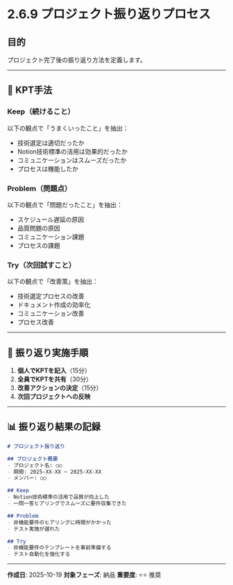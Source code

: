 # 2.6.9 プロジェクト振り返りプロセス

## 目的

プロジェクト完了後の振り返り方法を定義します。

---

## 🔄 KPT手法

### Keep（続けること）

以下の観点で「うまくいったこと」を抽出：
- 技術選定は適切だったか
- Notion技術標準の活用は効果的だったか
- コミュニケーションはスムーズだったか
- プロセスは機能したか

### Problem（問題点）

以下の観点で「問題だったこと」を抽出：
- スケジュール遅延の原因
- 品質問題の原因
- コミュニケーション課題
- プロセスの課題

### Try（次回試すこと）

以下の観点で「改善策」を抽出：
- 技術選定プロセスの改善
- ドキュメント作成の効率化
- コミュニケーション改善
- プロセス改善

---

## 📝 振り返り実施手順

1. **個人でKPTを記入**（15分）
2. **全員でKPTを共有**（30分）
3. **改善アクションの決定**（15分）
4. **次回プロジェクトへの反映**

---

## 📊 振り返り結果の記録

```markdown
# プロジェクト振り返り

## プロジェクト概要
- プロジェクト名: ○○
- 期間: 2025-XX-XX ~ 2025-XX-XX
- メンバー: ○○

## Keep
- Notion技術標準の活用で品質が向上した
- 一問一答ヒアリングでスムーズに要件収集できた

## Problem
- 非機能要件のヒアリングに時間がかかった
- テスト実施が遅れた

## Try
- 非機能要件のテンプレートを事前準備する
- テスト自動化を強化する
```

---

**作成日**: 2025-10-19
**対象フェーズ**: 納品
**重要度**: ⭐⭐ 推奨
